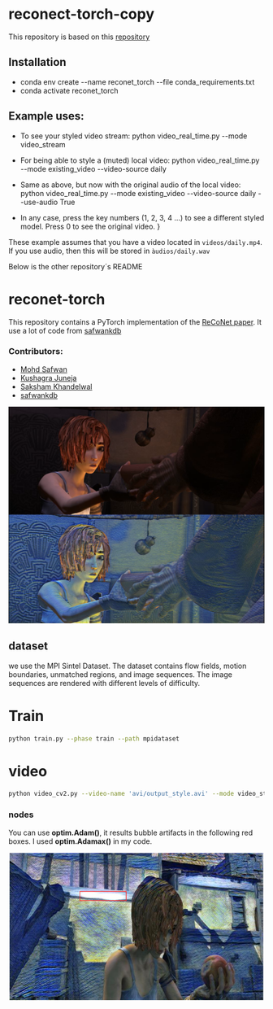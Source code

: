 # reconect-torch-copy
This repository is based on this [repository](https://github.com/liulai/reconet-torch)

## Installation
- conda env create --name reconet_torch --file conda_requirements.txt
- conda activate reconet_torch
## Example uses:
- To see your styled video stream: python video_real_time.py --mode video_stream 
- For being able to style a (muted) local video: python video_real_time.py --mode existing_video --video-source daily 
- Same as above, but now with the original audio of the local video: python video_real_time.py --mode existing_video --video-source daily --use-audio True

- In any case, press the key numbers (1, 2, 3, 4 ...) to see a different styled model. Press 0 to see the original video. }

These example assumes that you have a video located in `videos/daily.mp4`. If you use audio, then this will be stored in `àudios/daily.wav` 

Below is the other repository´s README
# reconet-torch
This repository contains a PyTorch implementation of the [ReCoNet paper](https://arxiv.org/pdf/1807.01197.pdf). It use a lot of code from [safwankdb](https://github.com/safwankdb/ReCoNet-PyTorch)

### Contributors:
- [Mohd Safwan](https://github.com/safwankdb)
- [Kushagra Juneja](https://github.com/kushagra1729)
- [Saksham Khandelwal](https://github.com/skq024)
- [safwankdb](https://github.com/safwankdb)

[![Watch the video](videos/shanmen2.png)](videos/output_shaman_1_concat01_10.avi)


## dataset
we use the MPI Sintel Dataset. The dataset contains flow fields, motion boundaries, unmatched regions, and image sequences. The image sequences are rendered with different levels of difficulty.

# Train

```bash
python train.py --phase train --path mpidataset
```

# video

```bash
python video_cv2.py --video-name 'avi/output_style.avi' --mode video_style --save-directory trained_models --model-name model.pth
```



### nodes

You can use **optim.Adam()**, it results bubble artifacts in the following red boxes. I used **optim.Adamax()** in my code.

<div align='center'>
  <img src="videos/bubble1.png" alt="autoportrait" height="290"  width="500"/>
</div>


